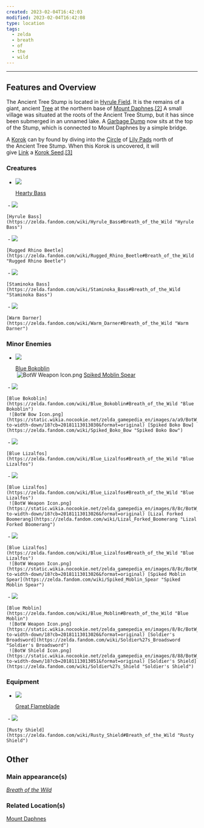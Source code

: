 ```yaml
---
created: 2023-02-04T16:42:03
modified: 2023-02-04T16:42:08
type: location
tags:
  - zelda
  - breath
  - of
  - the
  - wild
---
```

___

## Features and Overview
The Ancient Tree Stump is located in [Hyrule Field](https://zelda.fandom.com/wiki/Hyrule_Field#Breath_of_the_Wild "Hyrule Field"). It is the remains of a giant, ancient [Tree](https://zelda.fandom.com/wiki/Tree#Breath_of_the_Wild "Tree") at the northern base of [Mount Daphnes](https://zelda.fandom.com/wiki/Mount_Daphnes#Breath_of_the_Wild "Mount Daphnes").[[2]](https://zelda.fandom.com/wiki/Ancient_Tree_Stump?so=search#cite_note-2) A small village was situated at the roots of the Ancient Tree Stump, but it has since been submerged in an unnamed lake. A [Garbage Dump](https://zelda.fandom.com/wiki/Garbage_Dump#Breath_of_the_Wild "Garbage Dump") now sits at the top of the Stump, which is connected to Mount Daphnes by a simple bridge.

A [Korok](https://zelda.fandom.com/wiki/Korok#Breath_of_the_Wild "Korok") can by found by diving into the [Circle](https://zelda.fandom.com/wiki/Circle#Breath_of_the_Wild "Circle") of [Lily Pads](https://zelda.fandom.com/wiki/Lily_Pad#Breath_of_the_Wild "Lily Pad") north of the Ancient Tree Stump. When this Korok is uncovered, it will give [Link](https://zelda.fandom.com/wiki/Link#Breath_of_the_Wild "Link") a [Korok Seed](https://zelda.fandom.com/wiki/Korok_Seed#Breath_of_the_Wild "Korok Seed").[[3]](https://zelda.fandom.com/wiki/Ancient_Tree_Stump?so=search#cite_note-3)

### Creatures
-   [![](https://static.wikia.nocookie.net/zelda_gamepedia_en/images/1/13/BotW_Hearty_Bass_Model.png/revision/latest/scale-to-width-down/120?cb=20180426020627&format=original)](https://static.wikia.nocookie.net/zelda_gamepedia_en/images/1/13/BotW_Hearty_Bass_Model.png/revision/latest?cb=20180426020627)
    
    [Hearty Bass](https://zelda.fandom.com/wiki/Hearty_Bass#Breath_of_the_Wild "Hearty Bass")
    
 -   [![](https://static.wikia.nocookie.net/zelda_gamepedia_en/images/7/73/BotW_Hyrule_Bass_Model.png/revision/latest/scale-to-width-down/120?cb=20180426021621&format=original)](https://static.wikia.nocookie.net/zelda_gamepedia_en/images/7/73/BotW_Hyrule_Bass_Model.png/revision/latest?cb=20180426021621)
    
    [Hyrule Bass](https://zelda.fandom.com/wiki/Hyrule_Bass#Breath_of_the_Wild "Hyrule Bass")
    
 -   [![](https://static.wikia.nocookie.net/zelda_gamepedia_en/images/3/35/BotW_Rugged_Rhino_Beetle_Model.png/revision/latest/scale-to-width-down/97?cb=20200803041355&format=original)](https://static.wikia.nocookie.net/zelda_gamepedia_en/images/3/35/BotW_Rugged_Rhino_Beetle_Model.png/revision/latest?cb=20200803041355)
    
    [Rugged Rhino Beetle](https://zelda.fandom.com/wiki/Rugged_Rhino_Beetle#Breath_of_the_Wild "Rugged Rhino Beetle")
    
 -   [![](https://static.wikia.nocookie.net/zelda_gamepedia_en/images/b/bd/BotW_Staminoka_Bass_Model.png/revision/latest/scale-to-width-down/120?cb=20180426024509&format=original)](https://static.wikia.nocookie.net/zelda_gamepedia_en/images/b/bd/BotW_Staminoka_Bass_Model.png/revision/latest?cb=20180426024509)
    
    [Staminoka Bass](https://zelda.fandom.com/wiki/Staminoka_Bass#Breath_of_the_Wild "Staminoka Bass")
    
 -   [![](https://static.wikia.nocookie.net/zelda_gamepedia_en/images/4/43/BotW_Warm_Darner_Model.png/revision/latest/scale-to-width-down/120?cb=20220811012740&format=original)](https://static.wikia.nocookie.net/zelda_gamepedia_en/images/4/43/BotW_Warm_Darner_Model.png/revision/latest?cb=20220811012740)
    
    [Warm Darner](https://zelda.fandom.com/wiki/Warm_Darner#Breath_of_the_Wild "Warm Darner")
    

### Minor Enemies
-   [![](https://static.wikia.nocookie.net/zelda_gamepedia_en/images/d/d7/BotW_Blue_Bokoblin_Model.png/revision/latest/scale-to-width-down/120?cb=20180101073631&format=original)](https://static.wikia.nocookie.net/zelda_gamepedia_en/images/d/d7/BotW_Blue_Bokoblin_Model.png/revision/latest?cb=20180101073631)
    
    [Blue Bokoblin](https://zelda.fandom.com/wiki/Blue_Bokoblin#Breath_of_the_Wild "Blue Bokoblin")  
     ![BotW Weapon Icon.png](https://static.wikia.nocookie.net/zelda_gamepedia_en/images/8/8c/BotW_Weapon_Icon.png/revision/latest/scale-to-width-down/18?cb=20181113013026&format=original) [Spiked Moblin Spear](https://zelda.fandom.com/wiki/Spiked_Moblin_Spear "Spiked Moblin Spear")
    
 -   [![](https://static.wikia.nocookie.net/zelda_gamepedia_en/images/d/d7/BotW_Blue_Bokoblin_Model.png/revision/latest/scale-to-width-down/120?cb=20180101073631&format=original)](https://static.wikia.nocookie.net/zelda_gamepedia_en/images/d/d7/BotW_Blue_Bokoblin_Model.png/revision/latest?cb=20180101073631)
    
    [Blue Bokoblin](https://zelda.fandom.com/wiki/Blue_Bokoblin#Breath_of_the_Wild "Blue Bokoblin")  
     ![BotW Bow Icon.png](https://static.wikia.nocookie.net/zelda_gamepedia_en/images/a/a9/BotW_Bow_Icon.png/revision/latest/scale-to-width-down/18?cb=20181113013030&format=original) [Spiked Boko Bow](https://zelda.fandom.com/wiki/Spiked_Boko_Bow "Spiked Boko Bow")
    
 -   [![](https://static.wikia.nocookie.net/zelda_gamepedia_en/images/d/d3/BotW_Blue_Lizalfos_Model.png/revision/latest/scale-to-width-down/120?cb=20181006051133&format=original)](https://static.wikia.nocookie.net/zelda_gamepedia_en/images/d/d3/BotW_Blue_Lizalfos_Model.png/revision/latest?cb=20181006051133)
    
    [Blue Lizalfos](https://zelda.fandom.com/wiki/Blue_Lizalfos#Breath_of_the_Wild "Blue Lizalfos")
    
 -   [![](https://static.wikia.nocookie.net/zelda_gamepedia_en/images/d/d3/BotW_Blue_Lizalfos_Model.png/revision/latest/scale-to-width-down/120?cb=20181006051133&format=original)](https://static.wikia.nocookie.net/zelda_gamepedia_en/images/d/d3/BotW_Blue_Lizalfos_Model.png/revision/latest?cb=20181006051133)
    
    [Blue Lizalfos](https://zelda.fandom.com/wiki/Blue_Lizalfos#Breath_of_the_Wild "Blue Lizalfos")  
     ![BotW Weapon Icon.png](https://static.wikia.nocookie.net/zelda_gamepedia_en/images/8/8c/BotW_Weapon_Icon.png/revision/latest/scale-to-width-down/18?cb=20181113013026&format=original) [Lizal Forked Boomerang](https://zelda.fandom.com/wiki/Lizal_Forked_Boomerang "Lizal Forked Boomerang")
    
 -   [![](https://static.wikia.nocookie.net/zelda_gamepedia_en/images/d/d3/BotW_Blue_Lizalfos_Model.png/revision/latest/scale-to-width-down/120?cb=20181006051133&format=original)](https://static.wikia.nocookie.net/zelda_gamepedia_en/images/d/d3/BotW_Blue_Lizalfos_Model.png/revision/latest?cb=20181006051133)
    
    [Blue Lizalfos](https://zelda.fandom.com/wiki/Blue_Lizalfos#Breath_of_the_Wild "Blue Lizalfos")  
     ![BotW Weapon Icon.png](https://static.wikia.nocookie.net/zelda_gamepedia_en/images/8/8c/BotW_Weapon_Icon.png/revision/latest/scale-to-width-down/18?cb=20181113013026&format=original) [Spiked Moblin Spear](https://zelda.fandom.com/wiki/Spiked_Moblin_Spear "Spiked Moblin Spear")
    
 -   [![](https://static.wikia.nocookie.net/zelda_gamepedia_en/images/9/99/BotW_Blue_Moblin_Model.png/revision/latest/scale-to-width-down/92?cb=20180417155812&format=original)](https://static.wikia.nocookie.net/zelda_gamepedia_en/images/9/99/BotW_Blue_Moblin_Model.png/revision/latest?cb=20180417155812)
    
    [Blue Moblin](https://zelda.fandom.com/wiki/Blue_Moblin#Breath_of_the_Wild "Blue Moblin")  
     ![BotW Weapon Icon.png](https://static.wikia.nocookie.net/zelda_gamepedia_en/images/8/8c/BotW_Weapon_Icon.png/revision/latest/scale-to-width-down/18?cb=20181113013026&format=original) [Soldier's Broadsword](https://zelda.fandom.com/wiki/Soldier%27s_Broadsword "Soldier's Broadsword")  
     ![BotW Shield Icon.png](https://static.wikia.nocookie.net/zelda_gamepedia_en/images/8/88/BotW_Shield_Icon.png/revision/latest/scale-to-width-down/18?cb=20181113013051&format=original) [Soldier's Shield](https://zelda.fandom.com/wiki/Soldier%27s_Shield "Soldier's Shield")
    

### Equipment
-   [![](https://static.wikia.nocookie.net/zelda_gamepedia_en/images/c/c6/BotW_Great_Flameblade_Model.png/revision/latest/scale-to-width-down/83?cb=20180926235230&format=original)](https://static.wikia.nocookie.net/zelda_gamepedia_en/images/c/c6/BotW_Great_Flameblade_Model.png/revision/latest?cb=20180926235230)
    
    [Great Flameblade](https://zelda.fandom.com/wiki/Great_Flameblade#Breath_of_the_Wild "Great Flameblade")
    
 -   [![](https://static.wikia.nocookie.net/zelda_gamepedia_en/images/9/9e/BotW_Rusty_Shield_Model.png/revision/latest/scale-to-width-down/83?cb=20210118163900&format=original)](https://static.wikia.nocookie.net/zelda_gamepedia_en/images/9/9e/BotW_Rusty_Shield_Model.png/revision/latest?cb=20210118163900)
    
    [Rusty Shield](https://zelda.fandom.com/wiki/Rusty_Shield#Breath_of_the_Wild "Rusty Shield")

## Other
### Main appearance(s)
_[Breath of the Wild](https://zelda.fandom.com/wiki/The_Legend_of_Zelda:_Breath_of_the_Wild "The Legend of Zelda: Breath of the Wild")_

### Related Location(s)
[Mount Daphnes](https://zelda.fandom.com/wiki/Mount_Daphnes "Mount Daphnes")